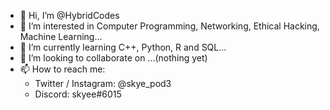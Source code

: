 - 👋 Hi, I’m @HybridCodes
- 👀 I’m interested in Computer Programming, Networking, Ethical Hacking, Machine Learning...
- 🌱 I’m currently learning C++, Python, R and SQL...
- 💞️ I’m looking to collaborate on ...(nothing yet)
- 📫 How to reach me:
    - Twitter / Instagram: @skye_pod3
    - Discord: skyee#6015

<!---
HybridCodes/HybridCodes is a ✨ special ✨ repository because its `README.md` (this file) appears on your GitHub profile.
You can click the Preview link to take a look at your changes.
--->
